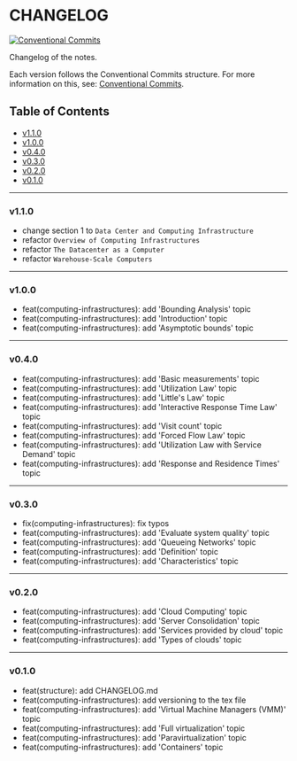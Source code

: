 <h1>CHANGELOG</h1>

[![Conventional Commits](https://img.shields.io/badge/Conventional%20Commits-1.0.0-%23FE5196?logo=conventionalcommits&logoColor=white)](https://conventionalcommits.org)

Changelog of the notes.

Each version follows the Conventional Commits structure. For more information on this, see: [Conventional Commits](https://www.conventionalcommits.org/en/v1.0.0/).


<h2>Table of Contents</h2>

- [v1.1.0](#v110)
- [v1.0.0](#v100)
- [v0.4.0](#v040)
- [v0.3.0](#v030)
- [v0.2.0](#v020)
- [v0.1.0](#v010)

--------------------

### v1.1.0

- change section 1 to `Data Center and Computing Infrastructure`
- refactor `Overview of Computing Infrastructures`
- refactor `The Datacenter as a Computer`
- refactor `Warehouse-Scale Computers`

--------------------

### v1.0.0

- feat(computing-infrastructures): add 'Bounding Analysis' topic
- feat(computing-infrastructures): add 'Introduction' topic
- feat(computing-infrastructures): add 'Asymptotic bounds' topic

--------------------

### v0.4.0

- feat(computing-infrastructures): add 'Basic measurements' topic
- feat(computing-infrastructures): add 'Utilization Law' topic
- feat(computing-infrastructures): add 'Little's Law' topic
- feat(computing-infrastructures): add 'Interactive Response Time Law' topic
- feat(computing-infrastructures): add 'Visit count' topic
- feat(computing-infrastructures): add 'Forced Flow Law' topic
- feat(computing-infrastructures): add 'Utilization Law with Service Demand' topic
- feat(computing-infrastructures): add 'Response and Residence Times' topic

--------------------

### v0.3.0

- fix(computing-infrastructures): fix typos
- feat(computing-infrastructures): add 'Evaluate system quality' topic
- feat(computing-infrastructures): add 'Queueing Networks' topic
- feat(computing-infrastructures): add 'Definition' topic
- feat(computing-infrastructures): add 'Characteristics' topic

--------------------

### v0.2.0

- feat(computing-infrastructures): add 'Cloud Computing' topic
- feat(computing-infrastructures): add 'Server Consolidation' topic
- feat(computing-infrastructures): add 'Services provided by cloud' topic
- feat(computing-infrastructures): add 'Types of clouds' topic

--------------------

### v0.1.0

- feat(structure): add CHANGELOG.md
- feat(computing-infrastructures): add versioning to the tex file
- feat(computing-infrastructures): add 'Virtual Machine Managers (VMM)' topic
- feat(computing-infrastructures): add 'Full virtualization' topic
- feat(computing-infrastructures): add 'Paravirtualization' topic
- feat(computing-infrastructures): add 'Containers' topic
